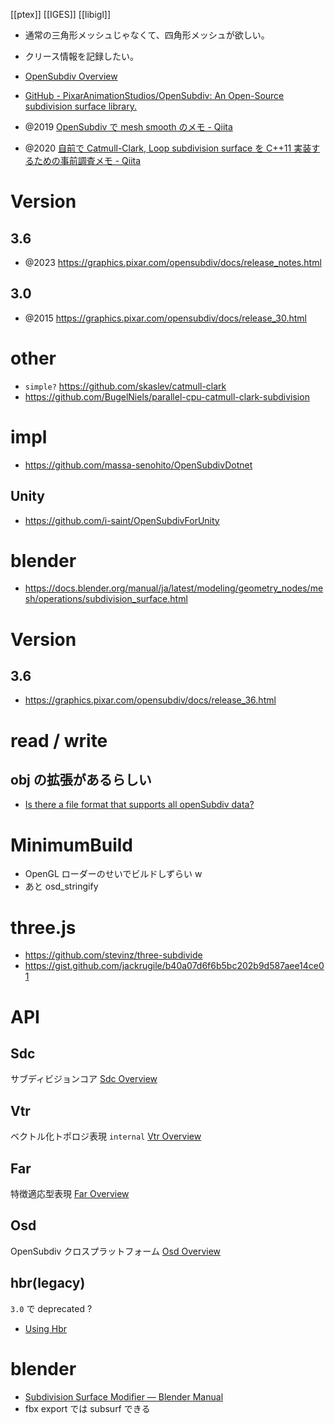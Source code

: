 [[ptex]]
[[IGES]]
[[libigl]]

- 通常の三角形メッシュじゃなくて、四角形メッシュが欲しい。
- クリース情報を記録したい。

- [OpenSubdiv Overview](https://graphics.pixar.com/opensubdiv/overview.html)
- [GitHub - PixarAnimationStudios/OpenSubdiv: An Open-Source subdivision surface library.](https://github.com/PixarAnimationStudios/OpenSubdiv)

- @2019 [OpenSubdiv で mesh smooth のメモ - Qiita](https://qiita.com/syoyo/items/8f7ceed1f339a531b342)
- @2020 [自前で Catmull-Clark, Loop subdivision surface を C++11 実装するための事前調査メモ - Qiita](https://qiita.com/syoyo/items/66d6e2a6bffe0a99f307)

# Version

## 3.6

- @2023 https://graphics.pixar.com/opensubdiv/docs/release_notes.html

## 3.0

- @2015 https://graphics.pixar.com/opensubdiv/docs/release_30.html

# other

- `simple?` https://github.com/skaslev/catmull-clark
- https://github.com/BugelNiels/parallel-cpu-catmull-clark-subdivision

# impl

- https://github.com/massa-senohito/OpenSubdivDotnet

## Unity

- https://github.com/i-saint/OpenSubdivForUnity

# blender

- https://docs.blender.org/manual/ja/latest/modeling/geometry_nodes/mesh/operations/subdivision_surface.html

# Version

## 3.6

- https://graphics.pixar.com/opensubdiv/docs/release_36.html

# read / write

## obj の拡張があるらしい

- [Is there a file format that supports all openSubdiv data?](https://groups.google.com/g/opensubdiv/c/ZeBYuqdwo8w)

# MinimumBuild

- OpenGL ローダーのせいでビルドしずらい w
- あと osd_stringify

# three.js

- https://github.com/stevinz/three-subdivide
- https://gist.github.com/jackrugile/b40a07d6f6b5bc202b9d587aee14ce01

# API

## Sdc

サブディビジョンコア
[Sdc Overview](http://takahito-tejima.github.io/OpenSubdivJpDoc/sdc_overview.html)

## Vtr

ベクトル化トポロジ表現
`internal`
[Vtr Overview](http://takahito-tejima.github.io/OpenSubdivJpDoc/vtr_overview.html)

## Far

特徴適応型表現
[Far Overview](http://takahito-tejima.github.io/OpenSubdivJpDoc/far_overview.html)

## Osd

OpenSubdiv クロスプラットフォーム
[Osd Overview](http://takahito-tejima.github.io/OpenSubdivJpDoc/osd_overview.html)

## hbr(legacy)

`3.0` で deprecated ?

- [Using Hbr](https://graphics.pixar.com/opensubdiv/docs/using_osd_hbr.html)

# blender

- [Subdivision Surface Modifier — Blender Manual](https://docs.blender.org/manual/en/latest/modeling/modifiers/generate/subdivision_surface.html)
- fbx export では subsurf できる
